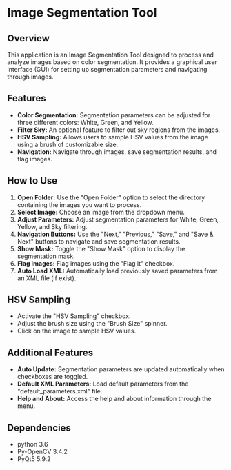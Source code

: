 # Image Segmentation Tool

## Overview
This application is an Image Segmentation Tool designed to process and analyze images based on color segmentation. It provides a graphical user interface (GUI) for setting up segmentation parameters and navigating through images.

## Features
- **Color Segmentation:** Segmentation parameters can be adjusted for three different colors: White, Green, and Yellow.
- **Filter Sky:** An optional feature to filter out sky regions from the images.
- **HSV Sampling:** Allows users to sample HSV values from the image using a brush of customizable size.
- **Navigation:** Navigate through images, save segmentation results, and flag images.

## How to Use
1. **Open Folder:** Use the "Open Folder" option to select the directory containing the images you want to process.
2. **Select Image:** Choose an image from the dropdown menu.
3. **Adjust Parameters:** Adjust segmentation parameters for White, Green, Yellow, and Sky filtering.
4. **Navigation Buttons:** Use the "Next," "Previous," "Save," and "Save & Next" buttons to navigate and save segmentation results.
5. **Show Mask:** Toggle the "Show Mask" option to display the segmentation mask.
6. **Flag Images:** Flag images using the "Flag it" checkbox.
7. **Auto Load XML:** Automatically load previously saved parameters from an XML file (if exist).

## HSV Sampling
- Activate the "HSV Sampling" checkbox.
- Adjust the brush size using the "Brush Size" spinner.
- Click on the image to sample HSV values.

## Additional Features
- **Auto Update:** Segmentation parameters are updated automatically when checkboxes are toggled.
- **Default XML Parameters:** Load default parameters from the "default_parameters.xml" file.
- **Help and About:** Access the help and about information through the menu.

## Dependencies
- python 3.6
- Py-OpenCV 3.4.2
- PyQt5 5.9.2

